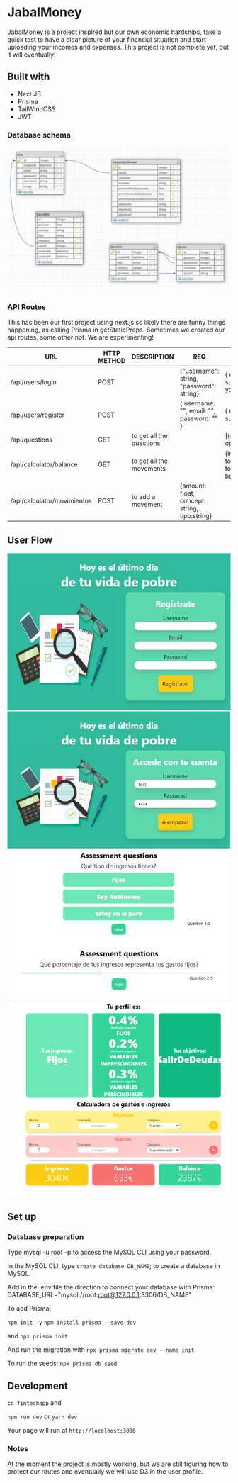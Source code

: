 # JabalMoney

JabalMoney is a project inspired but our own economic hardships, take a quick test to have a clear picture of your financial situation and start uploading your incomes and expenses.
This project is not complete yet, but it will eventually!

## Built with

- Next.JS
- Prisma
- TailWindCSS
- JWT

### Database schema

![databaseschema](DBSCHEMA.PNG)

### API Routes

This has been our first project using next.js so likely there are funny things happening, as calling Prisma in getStaticProps. Sometimes we created our api routes, some other not.
We are experimenting!

| URL                         | HTTP METHOD | DESCRIPTION              | REQ                                           | RES                                                                 |
|-----------------------------|-------------|--------------------------|-----------------------------------------------|---------------------------------------------------------------------|
| /api/users/login            | POST        |                          | {"username": string, "password": string}      | { message: "Login successful, here is your token", token }          |
| /api/users/register         | POST        |                          | { username: "", email: "", password: "" }     | { message: "Register successful" }                                  |
| /api/questions              | GET         | to get all the questions |                                               | [{questions: {}, opcions:{} ]                                       |
| /api/calculator/balance     | GET         | to get all the movements |                                               | {ingresos: totalingresos,,gastos: totalgastos,,balance: balance,,}; |
| /api/calculator/movimientos | POST        | to add a movement        | {amount: float, concept: string, tipo:string} |                                                                     |
## User Flow

![register](register.jpeg)
![login](login.jpeg)
![question1](q1.jpeg)
![question2](q2.jpeg)
![profile](profile.PNG)

## Set up

### Database preparation

Type mysql -u root -p to access the MySQL CLI using your password.

In the MySQL CLI, type `create database DB_NAME`; to create a database in MySQL.

Add in the .env file the direction to connect your database with Prisma: DATABASE_URL="mysql://root:root@127.0.0.1:3306/DB_NAME"

To add Prisma:

`npm init -y`
`npm install prisma --save-dev`

and `npx prisma init`

And run the migration with `npx prisma migrate dev --name init`

To run the seeds: `npx prisma db seed`

## Development

`cd fintechapp` and

`npm run dev` or `yarn dev`

Your page will run at  `http://localhost:3000`

### Notes

At the moment the project is mostly working, but we are still figuring how to protect our routes and eventually we will use D3 in the user profile.
